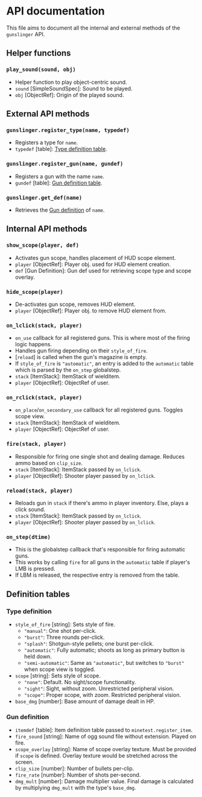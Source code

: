 # API documentation

This file aims to document all the internal and external methods of the `gunslinger` API.

## Helper functions

### `play_sound(sound, obj)`

- Helper function to play object-centric sound.
- `sound` [SimpleSoundSpec]: Sound to be played.
- `obj` [ObjectRef]: Origin of the played sound.

## External API methods

### `gunslinger.register_type(name, typedef)`

- Registers a type for `name`.
- `typedef` [table]: [Type definition table](###Type-definition).

### `gunslinger.register_gun(name, gundef)`

- Registers a gun with the name `name`.
- `gundef` [table]: [Gun definition table](###Gun-definition).

### `gunslinger.get_def(name)`

- Retrieves the [Gun definition](###Gun-definition) of `name`.

## Internal API methods

### `show_scope(player, def)`

- Activates gun scope, handles placement of HUD scope element.
- `player` [ObjectRef]: Player obj. used for HUD element creation.
- `def` [Gun Definition]: Gun def used for retrieving scope type and scope overlay.

### `hide_scope(player)`

- De-activates gun scope, removes HUD element.
- `player` [ObjectRef]: Player obj. to remove HUD element from.

### `on_lclick(stack, player)`

- `on_use` callback for all registered guns. This is where most of the firing logic happens.
- Handles gun firing depending on their `style_of_fire`.
- [`reload`] is called when the gun's magazine is empty.
- If `style_of_fire` is `"automatic"`, an entry is added to the `automatic` table which is parsed by the `on_step` globalstep.
- `stack` [ItemStack]: ItemStack of wielditem.
- `player` [ObjectRef]: ObjectRef of user.

### `on_rclick(stack, player)`

- `on_place`/`on_secondary_use` callback for all registered guns. Toggles scope view.
- `stack` [ItemStack]: ItemStack of wielditem.
- `player` [ObjectRef]: ObjectRef of user.

### `fire(stack, player)`

- Responsible for firing one single shot and dealing damage. Reduces ammo based on `clip_size`.
- `stack` [ItemStack]: ItemStack passed by `on_lclick`.
- `player` [ObjectRef]: Shooter player passed by `on_lclick`.

### `reload(stack, player)`

- Reloads gun in `stack` if there's ammo in player inventory. Else, plays a click sound.
- `stack` [ItemStack]: ItemStack passed by `on_lclick`.
- `player` [ObjectRef]: Shooter player passed by `on_lclick`.

### `on_step(dtime)`

- This is the globalstep callback that's responsible for firing automatic guns.
- This works by calling `fire` for all guns in the `automatic` table if player's LMB is pressed.
- If LBM is released, the respective entry is removed from the table.

## Definition tables

### Type definition

- `style_of_fire` [string]: Sets style of fire.
  - `"manual"`: One shot per-click.
  - `"burst"`: Three rounds per-click.
  - `"splash"`: Shotgun-style pellets; one burst per-click.
  - `"automatic"`: Fully automatic; shoots as long as primary button is held down.
  - `"semi-automatic"`: Same as `"automatic"`, but switches to `"burst"` when scope view is toggled.
- `scope` [string]: Sets style of scope.
  - `"none"`: Default. No sight/scope functionality.
  - `"sight"`: Sight, without zoom. Unrestricted peripheral vision.
  - `"scope"`: Proper scope, with zoom. Restricted peripheral vision.
- `base_dmg` [number]: Base amount of damage dealt in HP.

### Gun definition

- `itemdef` [table]: Item definition table passed to `minetest.register_item`.
- `fire_sound` [string]: Name of ogg sound file without extension. Played on fire.
- `scope_overlay` [string]: Name of scope overlay texture. Must be provided if `scope` is defined. Overlay texture would be stretched across the screen.
- `clip_size` [number]: Number of bullets per-clip.
- `fire_rate` [number]: Number of shots per-second.
- `dmg_mult` [number]: Damage multiplier value. Final damage is calculated by multiplying `dmg_mult` with the type's `base_dmg`.
